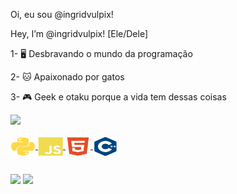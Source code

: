 Oi, eu sou @ingridvulpix!

Hey, I’m @ingridvulpix! [Ele/Dele]
 
 1- :desktop_computer: Desbravando o mundo da programação
 
 2- :cat: Apaixonado por gatos
 
 3- :video_game: Geek e otaku porque a vida tem dessas coisas

 <div>
  <a href="https://github.com/ingridvulpix">
  <img height="160em" src="https://github-readme-stats.vercel.app/api/top-langs/?username=ingridvulpix&layout=compact&langs_count=7&theme=dracula"/>
</div>

<div style="display: inline_block"><br>
  <img align="center" alt="Ingrid-Py" height="30" width="40" src="https://raw.githubusercontent.com/devicons/devicon/master/icons/python/python-plain.svg">
  <img align="center" alt="Ingrid-Js" height="30" width="40" src="https://raw.githubusercontent.com/devicons/devicon/master/icons/javascript/javascript-plain.svg">
 <img align="center" alt="Ingrid-html5" height="30" width="40" src="https://raw.githubusercontent.com/devicons/devicon/master/icons/html5/html5-plain.svg">
  <img align="center" alt="Ingrid-Cpp" height="30" width="40" src="https://raw.githubusercontent.com/devicons/devicon/master/icons/cplusplus/cplusplus-plain.svg">

</div>
  
  ##
 
<div> 
  <a href = "mailto:ingridalmeidafs@gmail.com"><img src="https://img.shields.io/badge/-Gmail-%23333?style=for-the-badge&logo=gmail&logoColor=white" target="_blank"></a>
  <a href="https://www.linkedin.com/in/ingrid-de-almeida/" target="_blank"><img src="https://img.shields.io/badge/-LinkedIn-%230077B5?style=for-the-badge&logo=linkedin&logoColor=white" target="_blank"></a> 
 
</div>
